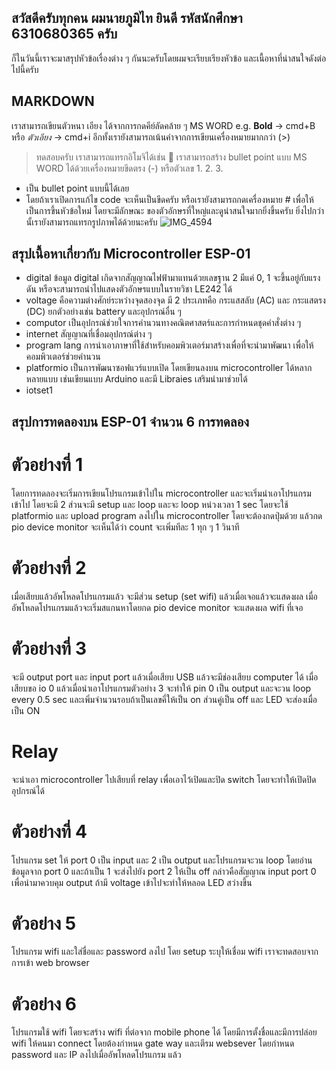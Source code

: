 ## สวัสดีครับทุกคน ผมนายภูมิไท ยินดี รหัสนักศึกษา 6310680365 ครับ
ก็ในวันนี้เราจะมาสรุปหัวข้อเรื่องต่าง ๆ กันนะครับโดยผมจะเรียบเรียงหัวข้อ และเนื้อหาที่น่าสนใจดังต่อไปนี้ครับ

## MARKDOWN
เราสามารถเขียนตัวหนา เอียง ได้จากการกดคีย์ลัดคล้าย ๆ MS WORD 
e.g. **Bold** -> cmd+B 
หรือ _ตัวเอียง_ -> cmd+i
อีกทั้งเรายังสามารถเน้นคำจากการเขียนเครื่องหมายมากกว่า (>)
>ทดสอบครับ
เราสามารถแทรกอิโมจิได้เช่น 🥺
เราสามารถสร้าง bullet point แบบ MS WORD 
ได้ด้วยเครื่องหมายขีดตรง (-) หรือตัวเลข 1. 2. 3.
- เป็น bullet point แบบนี้ได้เลย
- โดยถ้าเราเปิดการแก้ไข code จะเห็นเป็นขีดครับ
หรือเรายังสามารถกดเครื่องหมาย # เพื่อให้เป็นการขึ้นหัวข้อใหม่ โดยจะมีลักษณะ
ของตัวอักษรที่ใหญ่และดูน่าสนใจมากยิ่งขึ้นครับ
ยิ่งไปกว่านั้เรายังสามารถแทรกรูปภาพได้ด้วยนะครับ
![IMG_4594](https://user-images.githubusercontent.com/88340264/152791837-c7247d4e-ff0d-494d-b332-55f945597e62.jpg)


## สรุปเนื้อหาเกี่ยวกับ Microcontroller ESP-01
- digital ข้อมูล digital เกิดจากสัญญาณไฟฟ้ามาแทนด้วยเลขฐาน 2 มีแค่ 0, 1 จะขึ้นอยู่กับแรงดัน 
  หรือจะสามารถนำไปแสดงตัวอักษรแบบในรายวิชา LE242 ได้
- voltage คือความต่างศักย์ระหว่างจุดสองจุด มี 2 ประเภทคือ กระแสสลับ (AC) และ กระแสตรง (DC) ยกตัวอย่างเช่น battery และอุปกรณ์อื่น ๆ
- computor เป็นอุปกรณ์ช่วยใจการคำนวนทางคณิตศาสตร์และการกำหนดชุดคำสั่งต่าง ๆ
- internet สัญญาณที่เชื่อมอุปกรณ์ต่าง ๆ
- program lang การนำเอาภาษาที่ใช้สำหรับคอมพิวเตอร์มาสร้างเพื่อที่จะนำมาพัฒนา เพื่อให้คอมพิวเตอร์ช่วยคำนวน 
- platformio เป็นการพัฒนาซอฟแวร์แบบเปิด โดยเขียนลงบน microcontroller ได้หลากหลายแบบ เช่นเขียนแบบ Arduino และมี Libraies เสริมนำมาช่วยได้
- iotset1 

## สรุปการทดลองบน ESP-01 จำนวน 6 การทดลอง
# ตัวอย่างที่ 1
โดยการทดลองจะเริ่มการเขียนโปรแกรมเข้าไปใน microcontroller และจะเริ่มนำเอาโปรแกรมเข้าไป
โดยจะมี 2 ส่วนจะมี setup และ loop และจะ loop หน่วงเวลา 1 sec โดยจะใช้ platformio และ upload program ลงไปใน microcontroller โดยจะต้องกดปุ่มด้วย แล้วกด pio device monitor จะเห็นได้ว่า count จะเพิ่มทีละ 1 ทุก ๆ 1 วินาที

# ตัวอย่างที่ 2 
เมื่อเสียบแล้วอัพโหลดโปรแกรมแล้ว จะมีส่วน setup (set wifi) แล้วเมื่อเจอแล้วจะแสดงผล เมื่ออัพโหลดโปรแกรมแล้วจะเริ่มสแกนหาโดยกด pio device monitor จะแสดงผล wifi ที่เจอ

# ตัวอย่างที่ 3 
จะมี output port และ input port แล้วเมื่อเสียบ USB แล้วจะมีช่องเสียบ computer ได้ เมื่อเสียบขอ io 0 แล้วเมื่อนำเอาโปรแกรมตัวอย่าง 3 จะทำให้ pin 0 เป็น output และจะวน loop every 0.5 sec และเพิ่มจำนวนรอบถ้าเป็นเลขคี่ให้เป็น on ส่วนคู่เป็น off และ LED จะส่องเมื่อเป็น ON

# Relay
จะนำเอา microcontroller ไปเสียบที่ relay เพื่อเอาไว้เปิดและปิด switch โดยจะทำให้เปิดปิดอุปกรณ์ได้

# ตัวอย่างที่ 4
โปรแกรม set ให้ port 0 เป็น input และ 2 เป็น output และโปรแกรมจะวน loop โดยอ่านข้อมูลจาก port 0 และถ้าเป็น 1 จะส่งไปยัง port 2 ให้เป็น off กล่าวคือสัญญาณ input port 0 เพื่อนำมาควบคุม output 
ถ้ามี voltage เข้าไปจะทำให้หลอด LED สว่างขึ้น

# ตัวอย่าง 5 
โปรแกรม wifi และใส่ชื่อและ password ลงไป โดย setup ระบุให้เชื่อม wifi เราจะทดสอบจากการเข้า web browser 

# ตัวอย่าง 6 
โปรแกรมใช้ wifi โดยจะสร้าง wifi ที่ต่อจาก mobile phone ได้ โดยมีการตั้งชื่อและมีการปล่อย wifi ให้คนมา connect โดยต้องกำหนด gate way และเตีรม websever โดยกำหนด password และ IP ลงไปเมื่ออัพโหลดโปรแกรม แล้ว
